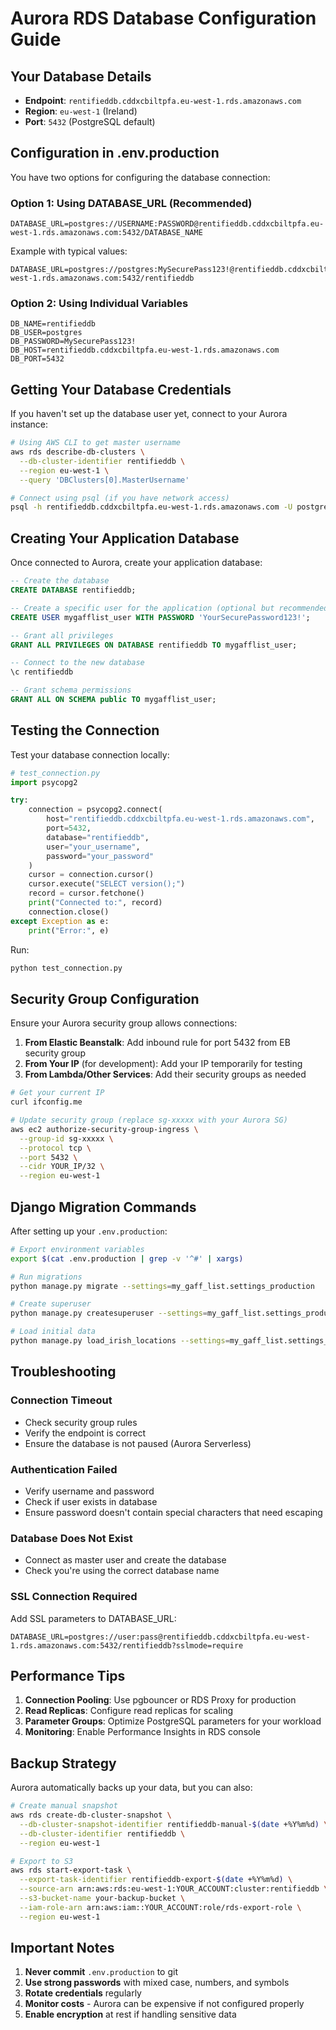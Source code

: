 # Aurora RDS Database Configuration Guide

## Your Database Details

- **Endpoint**: `rentifieddb.cddxcbiltpfa.eu-west-1.rds.amazonaws.com`
- **Region**: `eu-west-1` (Ireland)
- **Port**: `5432` (PostgreSQL default)

## Configuration in .env.production

You have two options for configuring the database connection:

### Option 1: Using DATABASE_URL (Recommended)

```env
DATABASE_URL=postgres://USERNAME:PASSWORD@rentifieddb.cddxcbiltpfa.eu-west-1.rds.amazonaws.com:5432/DATABASE_NAME
```

Example with typical values:
```env
DATABASE_URL=postgres://postgres:MySecurePass123!@rentifieddb.cddxcbiltpfa.eu-west-1.rds.amazonaws.com:5432/rentifieddb
```

### Option 2: Using Individual Variables

```env
DB_NAME=rentifieddb
DB_USER=postgres
DB_PASSWORD=MySecurePass123!
DB_HOST=rentifieddb.cddxcbiltpfa.eu-west-1.rds.amazonaws.com
DB_PORT=5432
```

## Getting Your Database Credentials

If you haven't set up the database user yet, connect to your Aurora instance:

```bash
# Using AWS CLI to get master username
aws rds describe-db-clusters \
  --db-cluster-identifier rentifieddb \
  --region eu-west-1 \
  --query 'DBClusters[0].MasterUsername'

# Connect using psql (if you have network access)
psql -h rentifieddb.cddxcbiltpfa.eu-west-1.rds.amazonaws.com -U postgres -d postgres
```

## Creating Your Application Database

Once connected to Aurora, create your application database:

```sql
-- Create the database
CREATE DATABASE rentifieddb;

-- Create a specific user for the application (optional but recommended)
CREATE USER mygafflist_user WITH PASSWORD 'YourSecurePassword123!';

-- Grant all privileges
GRANT ALL PRIVILEGES ON DATABASE rentifieddb TO mygafflist_user;

-- Connect to the new database
\c rentifieddb

-- Grant schema permissions
GRANT ALL ON SCHEMA public TO mygafflist_user;
```

## Testing the Connection

Test your database connection locally:

```python
# test_connection.py
import psycopg2

try:
    connection = psycopg2.connect(
        host="rentifieddb.cddxcbiltpfa.eu-west-1.rds.amazonaws.com",
        port=5432,
        database="rentifieddb",
        user="your_username",
        password="your_password"
    )
    cursor = connection.cursor()
    cursor.execute("SELECT version();")
    record = cursor.fetchone()
    print("Connected to:", record)
    connection.close()
except Exception as e:
    print("Error:", e)
```

Run:
```bash
python test_connection.py
```

## Security Group Configuration

Ensure your Aurora security group allows connections:

1. **From Elastic Beanstalk**: Add inbound rule for port 5432 from EB security group
2. **From Your IP** (for development): Add your IP temporarily for testing
3. **From Lambda/Other Services**: Add their security groups as needed

```bash
# Get your current IP
curl ifconfig.me

# Update security group (replace sg-xxxxx with your Aurora SG)
aws ec2 authorize-security-group-ingress \
  --group-id sg-xxxxx \
  --protocol tcp \
  --port 5432 \
  --cidr YOUR_IP/32 \
  --region eu-west-1
```

## Django Migration Commands

After setting up your `.env.production`:

```bash
# Export environment variables
export $(cat .env.production | grep -v '^#' | xargs)

# Run migrations
python manage.py migrate --settings=my_gaff_list.settings_production

# Create superuser
python manage.py createsuperuser --settings=my_gaff_list.settings_production

# Load initial data
python manage.py load_irish_locations --settings=my_gaff_list.settings_production
```

## Troubleshooting

### Connection Timeout
- Check security group rules
- Verify the endpoint is correct
- Ensure the database is not paused (Aurora Serverless)

### Authentication Failed
- Verify username and password
- Check if user exists in database
- Ensure password doesn't contain special characters that need escaping

### Database Does Not Exist
- Connect as master user and create the database
- Check you're using the correct database name

### SSL Connection Required
Add SSL parameters to DATABASE_URL:
```env
DATABASE_URL=postgres://user:pass@rentifieddb.cddxcbiltpfa.eu-west-1.rds.amazonaws.com:5432/rentifieddb?sslmode=require
```

## Performance Tips

1. **Connection Pooling**: Use pgbouncer or RDS Proxy for production
2. **Read Replicas**: Configure read replicas for scaling
3. **Parameter Groups**: Optimize PostgreSQL parameters for your workload
4. **Monitoring**: Enable Performance Insights in RDS console

## Backup Strategy

Aurora automatically backs up your data, but you can also:

```bash
# Create manual snapshot
aws rds create-db-cluster-snapshot \
  --db-cluster-snapshot-identifier rentifieddb-manual-$(date +%Y%m%d) \
  --db-cluster-identifier rentifieddb \
  --region eu-west-1

# Export to S3
aws rds start-export-task \
  --export-task-identifier rentifieddb-export-$(date +%Y%m%d) \
  --source-arn arn:aws:rds:eu-west-1:YOUR_ACCOUNT:cluster:rentifieddb \
  --s3-bucket-name your-backup-bucket \
  --iam-role-arn arn:aws:iam::YOUR_ACCOUNT:role/rds-export-role \
  --region eu-west-1
```

## Important Notes

1. **Never commit** `.env.production` to git
2. **Use strong passwords** with mixed case, numbers, and symbols
3. **Rotate credentials** regularly
4. **Monitor costs** - Aurora can be expensive if not configured properly
5. **Enable encryption** at rest if handling sensitive data